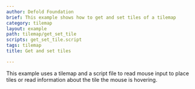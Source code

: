 ```yaml
---
author: Defold Foundation
brief: This example shows how to get and set tiles of a tilemap
category: tilemap
layout: example
path: tilemap/get_set_tile
scripts: get_set_tile.script
tags: tilemap
title: Get and set tiles

---
```


This example uses a tilemap and a script file to read mouse input to place tiles or read information about the tile the mouse is hovering.